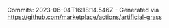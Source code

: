 Commits: 2023-06-04T16:18:14.546Z - Generated via https://github.com/marketplace/actions/artificial-grass
<br>
